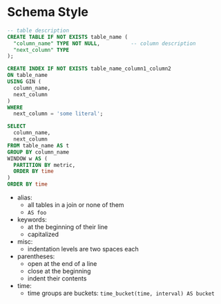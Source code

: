 # Schema Style

```sql
-- table description
CREATE TABLE IF NOT EXISTS table_name (
  "column_name" TYPE NOT NULL,          -- column description
  "next_column" TYPE
);

CREATE INDEX IF NOT EXISTS table_name_column1_column2
ON table_name
USING GIN (
  column_name,
  next_column
)
WHERE
  next_column = 'some literal';

SELECT
  column_name,
  next_column
FROM table_name AS t
GROUP BY column_name
WINDOW w AS (
  PARTITION BY metric,
  ORDER BY time
)
ORDER BY time
```

- alias:
  - all tables in a join or none of them
  - `AS foo`
- keywords:
  - at the beginning of their line
  - capitalized
- misc:
  - indentation levels are two spaces each
- parentheses:
  - open at the end of a line
  - close at the beginning
  - indent their contents
- time:
  - time groups are buckets: `time_bucket(time, interval) AS bucket`
